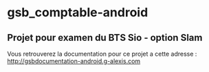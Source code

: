 # gsb_comptable-android

## Projet pour examen du BTS Sio - option Slam

Vous retrouverez la documentation pour ce projet a cette adresse : http://gsbdocumentation-android.g-alexis.com
